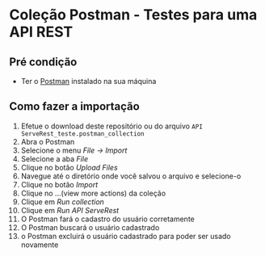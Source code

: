 # Coleção Postman - Testes para uma API REST

## Pré condição
* Ter o [Postman](https://www.postman.com) instalado na sua máquina

## Como fazer a importação

1. Efetue o download deste repositório ou do arquivo `API ServeRest_teste.postman_collection`
2. Abra o Postman
3. Selecione o menu *File -> Import*
4. Selecione a aba *File*
5. Clique no botão *Upload Files*
6. Navegue até o diretório onde você salvou o arquivo e selecione-o
7. Clique no botão *Import*
8. Clique no ...(view more actions) da coleção 
9. Clique em *Run collection*
10. Clique em *Run API ServeRest*
11. O Postman fará o cadastro do usuário corretamente
12. O Postman buscará o usuário cadastrado
13. o Postman excluirá o usuário cadastrado para poder ser usado novamente
